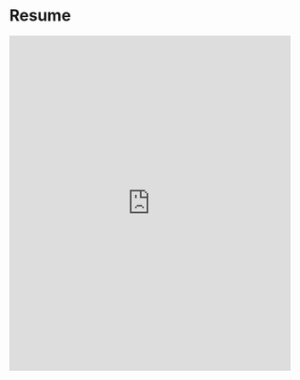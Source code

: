 # Resume

<iframe src="https://docs.google.com/viewer?url=https://github.com/khattab-dev/Resume/raw/main/ahmed-khattab-resume.pdf&embedded=true" width="100%" height="600px" frameborder="0"></iframe>

